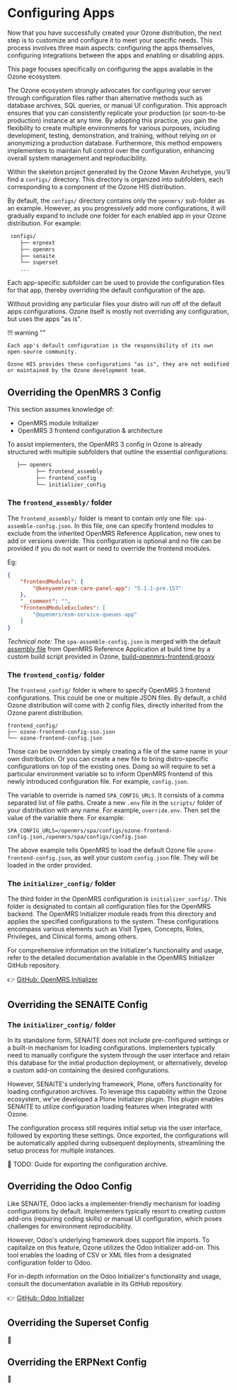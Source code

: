 # Configuring Apps

Now that you have successfully created your Ozone distribution, the next step is to customize and configure it to meet your specific needs. This process involves three main aspects: configuring the apps themselves, configuring integrations between the apps and enabling or disabling apps.

This page focuses specifically on configuring the apps available in the Ozone ecosystem.

The Ozone ecosystem strongly advocates for configuring your server through configuration files rather than alternative methods such as database archives, SQL queries, or manual UI configuration. This approach ensures that you can consistently replicate your production (or soon-to-be production) instance at any time.
By adopting this practice, you gain the flexibility to create multiple environments for various purposes, including development, testing, demonstration, and training, without relying on or anonymizing a production database. Furthermore, this method empowers implementers to maintain full control over the configuration, enhancing overall system management and reproducibility.

Within the skeleton project generated by the Ozone Maven Archetype, you'll find a `configs/` directory. This directory is organized into subfolders, each corresponding to a component of the Ozone HIS distribution.

By default, the `configs/` directory contains only the `openmrs/` sub-folder as an example. However, as you progressively add more configurations, it will gradually expand to include one folder for each enabled app in your Ozone distribution. For example:

```bash
 configs/
    ├── erpnext
    ├── openmrs
    ├── senaite
    └── superset
    ...
```

Each app-specific subfolder can be used to provide the configuration files for that app, thereby overriding the default configuration of the app.

Without providing any particular files your distro will run off of the default apps configurations. Ozone itself is mostly not overriding any configuration, but uses the apps "as is".


!!! warning ""

    Each app's default configuration is the responsibility of its own open-source community.

    Ozone HIS provides these configurations "as is", they are not modified or maintained by the Ozone development team.

## Overriding the OpenMRS 3 Config

This section assumes knowledge of:

- OpenMRS module Initializer
- OpenMRS 3 frontend configuration & architecture

To assist implementers, the OpenMRS 3 config in Ozone is already structured with multiple subfolders that outline the essential configurations:
```bash
   ├── openmrs
         ├── frontend_assembly
         ├── frontend_config
         └── initializer_config
```

### The `frontend_assembly/` folder

The `frontend_assembly/` folder is meant to contain only one file: `spa-assemble-config.json`. In this file, one can specify frontend modules to exclude from the inherited OpenMRS Reference Application, new ones to add or versions override. This configuration is optional and no file can be provided if you do not want or need to override the frontend modules.

Eg:
```json
{
    "frontendModules": {
        "@kenyaemr/esm-care-panel-app": "5.1.1-pre.157"
    },
    "__comment": "",
    "frontendModuleExcludes": [
        "@openmrs/esm-service-queues-app"
    ]
}
```

_Technical note:_ The `spa-assemble-config.json` is merged with the default [assembly file](https://github.com/openmrs/openmrs-distro-referenceapplication/blob/main/frontend/spa-assemble-config.json) from OpenMRS Reference Application at build time by a custom build script provided in Ozone, [build-openmrs-frontend.groovy](https://github.com/ozone-his/ozone/blob/main/scripts/openmrs/frontend_assembly/build-openmrs-frontend.groovy)


### The `frontend_config/` folder

The `frontend_config/` folder is where to specify OpenMRS 3 frontend configurations. This could be one or multiple JSON files.
By default, a child Ozone distribution will come with 2 config files, directly inherited from the Ozone parent distribution.
```
frontend_config/
├── ozone-frontend-config-sso.json
└── ozone-frontend-config.json
```

Those can be overridden by simply creating a file of the same name in your own distribution.
Or you can create a new file to bring distro-specific configurations on top of the existing ones. Doing so will require to set a particular environment variable so to inform OpenMRS frontend of this newly introduced configuration file. For example, `config.json`.

The variable to override is named `SPA_CONFIG_URLS`. It consists of a comma separated list of file paths.
Create a new `.env` file in the `scripts/` folder of your distribution with any name. For example, `override.env`.
Then set the value of the variable there. For example:

```properties
SPA_CONFIG_URLS=/openmrs/spa/configs/ozone-frontend-config.json,/openmrs/spa/configs/config.json
```
The above example tells OpenMRS to load the default Ozone file `ozone-frontend-config.json`, as well your custom `config.json` file.
They will be loaded in the order provided.

### The `initializer_config/` folder

The third folder in the OpenMRS configuration is `initializer_config/`. This folder is designated to contain all configuration files for the OpenMRS backend. The OpenMRS Initializer module reads from this directory and applies the specified configurations to the system. These configurations encompass various elements such as Visit Types, Concepts, Roles, Privileges, and Clinical forms, among others.

For comprehensive information on the Initializer's functionality and usage, refer to the detailed documentation available in the OpenMRS Initializer GitHub repository.

👉 [GitHub: OpenMRS Initializer](https://github.com/mekomsolutions/openmrs-module-initializer/)


## Overriding the SENAITE Config

### The `initializer_config/` folder

In its standalone form, SENAITE does not include pre-configured settings or a built-in mechanism for loading configurations. Implementers typically need to manually configure the system through the user interface and retain this database for the initial production deployment, or alternatively, develop a custom add-on containing the desired configurations.

However, SENAITE's underlying framework, Plone, offers functionality for loading configuration archives. To leverage this capability within the Ozone ecosystem, we've developed a Plone Initializer plugin. This plugin enables SENAITE to utilize configuration loading features when integrated with Ozone.

The configuration process still requires initial setup via the user interface, followed by exporting these settings. Once exported, the configurations will be automatically applied during subsequent deployments, streamlining the setup process for multiple instances.

:construction: TODO: Guide for exporting the configuration archive.

## Overriding the Odoo Config

Like SENAITE, Odoo lacks a implementer-friendly mechanism for loading configurations by default. Implementers typically resort to creating custom add-ons (requiring coding skills) or manual UI configuration, which poses challenges for environment reproducibility.

However, Odoo's underlying framework does support file imports. To capitalize on this feature, Ozone utilizes the Odoo Initializer add-on. This tool enables the loading of CSV or XML files from a designated configuration folder to Odoo.

For in-depth information on the Odoo Initializer's functionality and usage, consult the documentation available in its GitHub repository.

👉 [GitHub: Odoo Initializer](https://github.com/mekomsolutions/odoo-initializer/)


## Overriding the Superset Config

:construction:

## Overriding the ERPNext Config

:construction:

